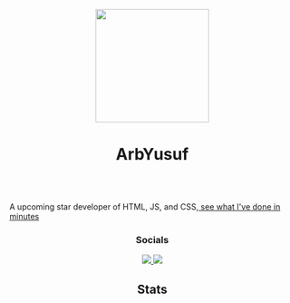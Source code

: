 <p align="center"><img src="https://avatars.githubusercontent.com/u/154565526?v=4" width="200px"/></p>


<h1 align="center">ArbYusuf</h1>
<br>
<br>
<p>A upcoming star developer of HTML, JS, and CSS,<a href="https://arbyusuf.github.io/testing-aboutme/"> see what I've done in minutes</a></p>

<h3 align="center">Socials</h3>

<p align="center">
    <a href="https://large-type.com/#arbyusuf%20if%20my%20user">
        <img src="https://skillicons.dev/icons?i=discord" />
    </a>
    <a href="https://github.com/ArbYusuf">
        <img src="https://skillicons.dev/icons?i=github" />
    </a>
</p>

<h2 align="center">Stats</h2>
